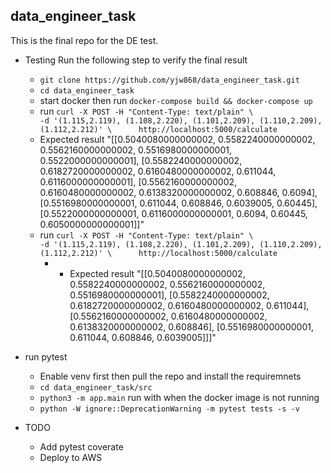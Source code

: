 ## data_engineer_task

This is the final repo for the DE test.

- Testing
  Run the following step to verify the final result
  - ``` git clone https://github.com/yjw868/data_engineer_task.git ```
  - ``` cd data_engineer_task ```
  - start docker then run ```docker-compose build && docker-compose up```
  - run ```curl -X POST -H "Content-Type: text/plain" \                                                    -d '(1.115,2.119), (1.108,2.220), (1.101,2.209), (1.110,2.209), (1.112,2.212)' \      http://localhost:5000/calculate```
  - Expected result "[[0.5040080000000002, 0.5582240000000002, 0.5562160000000002, 0.5516980000000001, 0.5522000000000001], [0.5582240000000002, 0.6182720000000002, 0.6160480000000002, 0.611044, 0.6116000000000001], [0.5562160000000002, 0.6160480000000002, 0.6138320000000002, 0.608846, 0.6094], [0.5516980000000001, 0.611044, 0.608846, 0.6039005, 0.60445], [0.5522000000000001, 0.6116000000000001, 0.6094, 0.60445, 0.6050000000000001]]"
  - run ```curl -X POST -H "Content-Type: text/plain" \                                                    -d '(1.115,2.119), (1.108,2.220), (1.101,2.209), (1.110,2.209), (1.112,2.212)' \      http://localhost:5000/calculate```
    - - Expected result "[[0.5040080000000002, 0.5582240000000002, 0.5562160000000002, 0.5516980000000001], [0.5582240000000002, 0.6182720000000002, 0.6160480000000002, 0.611044], [0.5562160000000002, 0.6160480000000002, 0.6138320000000002, 0.608846], [0.5516980000000001, 0.611044, 0.608846, 0.6039005]]]"

- run pytest
  - Enable venv first then pull the repo and install the requiremnets
  - ``` cd data_engineer_task/src ```
  - ```python3 -m app.main``` run with when the docker image is not running
  - ``` python -W ignore::DeprecationWarning -m pytest tests -s -v ```
  
- TODO
  - Add pytest coverate
  - Deploy to AWS
